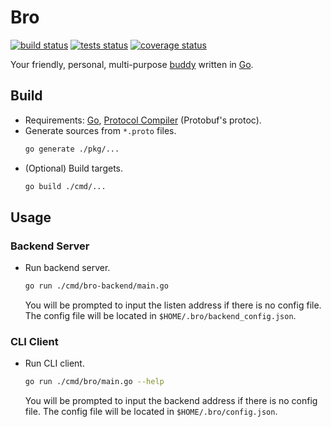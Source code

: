 # Bro

[![build status](https://img.shields.io/github/actions/workflow/status/threeal/bro/build.yml?branch=main)](https://github.com/threeal/bro/actions/workflows/build.yml)
[![tests status](https://img.shields.io/testspace/pass-ratio/threeal/threeal:bro/main)](https://threeal.testspace.com/projects/threeal:bro)
[![coverage status](https://img.shields.io/coveralls/github/threeal/bro/main)](https://coveralls.io/github/threeal/bro)

Your friendly, personal, multi-purpose [buddy](https://en.wiktionary.org/wiki/buddy) written in [Go](https://go.dev/).

## Build

-   Requirements: [Go](https://go.dev/doc/install), [Protocol Compiler](https://github.com/protocolbuffers/protobuf#protocol-compiler-installation) (Protobuf's protoc).
-   Generate sources from `*.proto` files.
    ```sh
    go generate ./pkg/...
    ```
-   (Optional) Build targets.
    ```sh
    go build ./cmd/...
    ```

## Usage

### Backend Server

-   Run backend server.
    ```sh
    go run ./cmd/bro-backend/main.go
    ```
    You will be prompted to input the listen address if there is no config file.
    The config file will be located in `$HOME/.bro/backend_config.json`.

### CLI Client

-   Run CLI client.
    ```sh
    go run ./cmd/bro/main.go --help
    ```
    You will be prompted to input the backend address if there is no config file.
    The config file will be located in `$HOME/.bro/config.json`.
